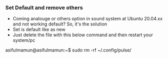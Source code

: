 ### Set Default and remove others
  - Coming analouge or others option in sound system at Ubuntu 20.04.xx and not working default? So, it's the solution
  - Set is default like as new
  - Just delete the file with this below command and then restart your system/pc
  
  asifulmamun@asifulmamun:~$ sudo rm -rf ~/.config/pulse/
